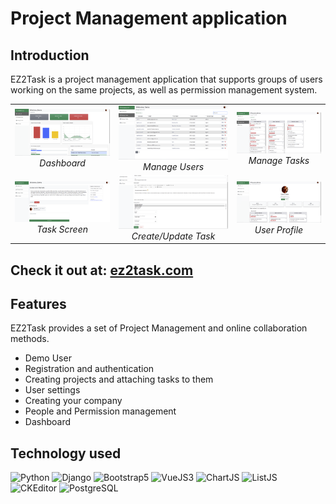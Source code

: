 <meta name="title" property="og:title" content="EZ2Task" />
<meta property="og:type" content="Website" />
<meta name="image" property="og:image" content="https://github.com/igorsimb/igorsimb/raw/master/assets/EZ2TASK_thumbnail.jpg" />
<meta name="description" property="og:description" content="A project management application that supports groups of users working on the same projects, as well as permission management system." />

# Project Management application

## Introduction

EZ2Task is a project management application that supports groups of users working on the same projects, as well as permission management system.

<table>
  <tr>
    <td align="center">
      <a href="https://github.com/igorsimb/ez2task/blob/master/staticfiles/github_assets/ez2task_screen1.png?raw=true" target="_blank" title="Dashboard">
        <img src="https://github.com/igorsimb/ez2task/blob/master/staticfiles/github_assets/ez2task_screen1.png?raw=true" alt="Dashboard">
      </a>
      <br />
      <em>Dashboard</em>
    </td>
    <td  align ="center">
      <a href="https://github.com/igorsimb/ez2task/blob/master/staticfiles/github_assets/ez2task_screen2.png?raw=true" target="_blank" title="Manage Users">
        <img src="https://github.com/igorsimb/ez2task/blob/master/staticfiles/github_assets/ez2task_screen2.png?raw=true" alt="Manage Users">
      </a>
      <br />
      <em>Manage Users</em>
    </td>
    <td align="center">
    <a href="https://github.com/igorsimb/ez2task/blob/master/staticfiles/github_assets/ez2task_screen3.png?raw=true" target="_blank" title="Manage Tasks">
      <img src="https://github.com/igorsimb/ez2task/blob/master/staticfiles/github_assets/ez2task_screen3.png?raw=true" alt="Manage Tasks">
    </a>
      <br />
      <em>Manage Tasks</em>
    </td>
  </tr>
  <tr>
    <td align="center">
    <a href="https://github.com/igorsimb/ez2task/blob/master/staticfiles/github_assets/ez2task_screen5.png?raw=true" target="_blank" title="Task Screen">
        <img src="https://github.com/igorsimb/ez2task/blob/master/staticfiles/github_assets/ez2task_screen5.png?raw=true" alt="Task Screen">
      </a>
      <br />
      <em>Task Screen</em>
    </td>
    <td align="center">
      <a href="https://github.com/igorsimb/ez2task/blob/master/staticfiles/github_assets/ez2task_screen7.png?raw=true" target="_blank" title="Create/Update Task">
        <img src="https://github.com/igorsimb/ez2task/blob/master/staticfiles/github_assets/ez2task_screen7.png?raw=true" alt="Create/Update Task">
      </a>
      <br />
      <em>Create/Update Task</em>
    </td>
    <td align="center">
      <a href="https://github.com/igorsimb/ez2task/blob/master/staticfiles/github_assets/ez2task_screen4.png?raw=true" target="_blank" title="User Profile">
        <img src="https://github.com/igorsimb/ez2task/blob/master/staticfiles/github_assets/ez2task_screen4.png?raw=true" alt="User Profile">
      </a>
      <br />
      <em>User Profile</em>
    </td>
  </tr>
</table>

## Check it out at: [ez2task.com](https://ez2task.com/)

## Features
EZ2Task provides a set of Project Management and online collaboration methods.
  * Demo User
  * Registration and authentication
  * Creating projects and attaching tasks to them
  * User settings
  * Creating your company
  * People and Permission management
  * Dashboard

## Technology used
![Python](https://img.shields.io/badge/PYTHON-2b5b84?style=for-the-badge&logo=python&logoColor=f8d945)
![Django](https://img.shields.io/badge/Django-004524?style=for-the-badge&logo=django&logoColor=white)
![Bootstrap5](https://img.shields.io/badge/Bootstrap5-7952B3?style=for-the-badge&logo=bootstrap&logoColor=white)
![VueJS3](https://img.shields.io/badge/Vue.JS-FBD502?style=for-the-badge&logo=Vue.js&logoColor=#4FC08D)
![ChartJS](https://img.shields.io/badge/Chart.js-FBD502?style=for-the-badge&logo=Chart.js&logoColor=#4FC08D)
![ListJS](https://img.shields.io/badge/list.js-FBD502?style=for-the-badge&logo=javascript&logoColor=black)
![CKEditor](https://img.shields.io/badge/Ckeditor-0287D0?style=for-the-badge&logo=CKEditor4&logoColor=white)
![PostgreSQL](https://img.shields.io/badge/postgresql-F5F5F5?style=for-the-badge&logo=postgresql&logoColor=black)
